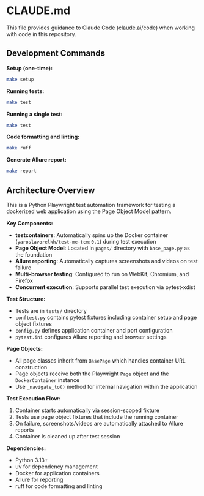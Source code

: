 # CLAUDE.md

This file provides guidance to Claude Code (claude.ai/code) when working with code in this repository.

## Development Commands

**Setup (one-time):**
```bash
make setup
```

**Running tests:**
```bash
make test
```

**Running a single test:**
```bash
make test
```

**Code formatting and linting:**
```bash
make ruff
```

**Generate Allure report:**
```bash
make report
```

## Architecture Overview

This is a Python Playwright test automation framework for testing a dockerized web application using the Page Object Model pattern.

**Key Components:**
- **testcontainers**: Automatically spins up the Docker container (`yaroslavorelkh/test-me-tcm:0.1`) during test execution
- **Page Object Model**: Located in `pages/` directory with `base_page.py` as the foundation
- **Allure reporting**: Automatically captures screenshots and videos on test failure
- **Multi-browser testing**: Configured to run on WebKit, Chromium, and Firefox
- **Concurrent execution**: Supports parallel test execution via pytest-xdist

**Test Structure:**
- Tests are in `tests/` directory
- `conftest.py` contains pytest fixtures including container setup and page object fixtures
- `config.py` defines application container and port configuration
- `pytest.ini` configures Allure reporting and browser settings

**Page Objects:**
- All page classes inherit from `BasePage` which handles container URL construction
- Page objects receive both the Playwright `Page` object and the `DockerContainer` instance
- Use `_navigate_to()` method for internal navigation within the application

**Test Execution Flow:**
1. Container starts automatically via session-scoped fixture
2. Tests use page object fixtures that include the running container
3. On failure, screenshots/videos are automatically attached to Allure reports
4. Container is cleaned up after test session

**Dependencies:**
- Python 3.13+
- uv for dependency management
- Docker for application containers
- Allure for reporting
- ruff for code formatting and linting